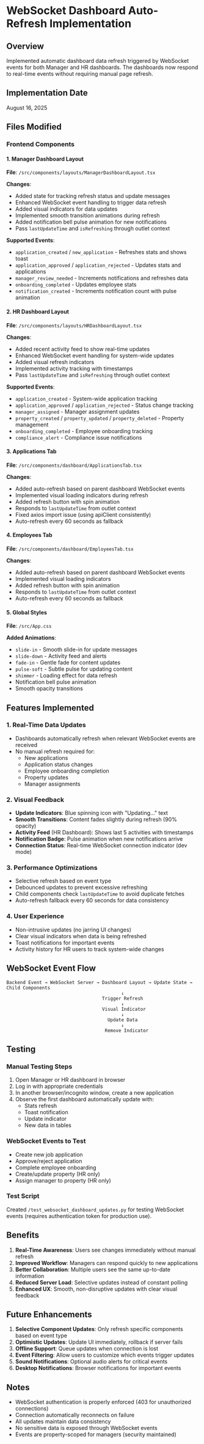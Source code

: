 # WebSocket Dashboard Auto-Refresh Implementation

## Overview
Implemented automatic dashboard data refresh triggered by WebSocket events for both Manager and HR dashboards. The dashboards now respond to real-time events without requiring manual page refresh.

## Implementation Date
August 16, 2025

## Files Modified

### Frontend Components

#### 1. Manager Dashboard Layout
**File**: `/src/components/layouts/ManagerDashboardLayout.tsx`

**Changes**:
- Added state for tracking refresh status and update messages
- Enhanced WebSocket event handling to trigger data refresh
- Added visual indicators for data updates
- Implemented smooth transition animations during refresh
- Added notification bell pulse animation for new notifications
- Pass `lastUpdateTime` and `isRefreshing` through outlet context

**Supported Events**:
- `application_created` / `new_application` - Refreshes stats and shows toast
- `application_approved` / `application_rejected` - Updates stats and applications
- `manager_review_needed` - Increments notifications and refreshes data
- `onboarding_completed` - Updates employee stats
- `notification_created` - Increments notification count with pulse animation

#### 2. HR Dashboard Layout
**File**: `/src/components/layouts/HRDashboardLayout.tsx`

**Changes**:
- Added recent activity feed to show real-time updates
- Enhanced WebSocket event handling for system-wide updates
- Added visual refresh indicators
- Implemented activity tracking with timestamps
- Pass `lastUpdateTime` and `isRefreshing` through outlet context

**Supported Events**:
- `application_created` - System-wide application tracking
- `application_approved` / `application_rejected` - Status change tracking
- `manager_assigned` - Manager assignment updates
- `property_created` / `property_updated` / `property_deleted` - Property management
- `onboarding_completed` - Employee onboarding tracking
- `compliance_alert` - Compliance issue notifications

#### 3. Applications Tab
**File**: `/src/components/dashboard/ApplicationsTab.tsx`

**Changes**:
- Added auto-refresh based on parent dashboard WebSocket events
- Implemented visual loading indicators during refresh
- Added refresh button with spin animation
- Responds to `lastUpdateTime` from outlet context
- Fixed axios import issue (using apiClient consistently)
- Auto-refresh every 60 seconds as fallback

#### 4. Employees Tab
**File**: `/src/components/dashboard/EmployeesTab.tsx`

**Changes**:
- Added auto-refresh based on parent dashboard WebSocket events
- Implemented visual loading indicators
- Added refresh button with spin animation
- Responds to `lastUpdateTime` from outlet context
- Auto-refresh every 60 seconds as fallback

#### 5. Global Styles
**File**: `/src/App.css`

**Added Animations**:
- `slide-in` - Smooth slide-in for update messages
- `slide-down` - Activity feed and alerts
- `fade-in` - Gentle fade for content updates
- `pulse-soft` - Subtle pulse for updating content
- `shimmer` - Loading effect for data refresh
- Notification bell pulse animation
- Smooth opacity transitions

## Features Implemented

### 1. Real-Time Data Updates
- Dashboards automatically refresh when relevant WebSocket events are received
- No manual refresh required for:
  - New applications
  - Application status changes
  - Employee onboarding completion
  - Property updates
  - Manager assignments

### 2. Visual Feedback
- **Update Indicators**: Blue spinning icon with "Updating..." text
- **Smooth Transitions**: Content fades slightly during refresh (90% opacity)
- **Activity Feed** (HR Dashboard): Shows last 5 activities with timestamps
- **Notification Badge**: Pulse animation when new notifications arrive
- **Connection Status**: Real-time WebSocket connection indicator (dev mode)

### 3. Performance Optimizations
- Selective refresh based on event type
- Debounced updates to prevent excessive refreshing
- Child components check `lastUpdateTime` to avoid duplicate fetches
- Auto-refresh fallback every 60 seconds for data consistency

### 4. User Experience
- Non-intrusive updates (no jarring UI changes)
- Clear visual indicators when data is being refreshed
- Toast notifications for important events
- Activity history for HR users to track system-wide changes

## WebSocket Event Flow

```
Backend Event → WebSocket Server → Dashboard Layout → Update State → Child Components
                                          ↓
                                   Trigger Refresh
                                          ↓
                                   Visual Indicator
                                          ↓
                                     Update Data
                                          ↓
                                    Remove Indicator
```

## Testing

### Manual Testing Steps
1. Open Manager or HR dashboard in browser
2. Log in with appropriate credentials
3. In another browser/incognito window, create a new application
4. Observe the first dashboard automatically update with:
   - Stats refresh
   - Toast notification
   - Update indicator
   - New data in tables

### WebSocket Events to Test
- Create new job application
- Approve/reject application
- Complete employee onboarding
- Create/update property (HR only)
- Assign manager to property (HR only)

### Test Script
Created `/test_websocket_dashboard_updates.py` for testing WebSocket events (requires authentication token for production use).

## Benefits

1. **Real-Time Awareness**: Users see changes immediately without manual refresh
2. **Improved Workflow**: Managers can respond quickly to new applications
3. **Better Collaboration**: Multiple users see the same up-to-date information
4. **Reduced Server Load**: Selective updates instead of constant polling
5. **Enhanced UX**: Smooth, non-disruptive updates with clear visual feedback

## Future Enhancements

1. **Selective Component Updates**: Only refresh specific components based on event type
2. **Optimistic Updates**: Update UI immediately, rollback if server fails
3. **Offline Support**: Queue updates when connection is lost
4. **Event Filtering**: Allow users to customize which events trigger updates
5. **Sound Notifications**: Optional audio alerts for critical events
6. **Desktop Notifications**: Browser notifications for important events

## Notes

- WebSocket authentication is properly enforced (403 for unauthorized connections)
- Connection automatically reconnects on failure
- All updates maintain data consistency
- No sensitive data is exposed through WebSocket events
- Events are property-scoped for managers (security maintained)